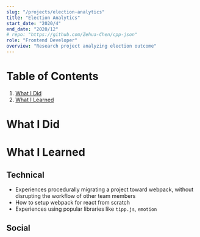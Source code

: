 ```yaml
---
slug: "/projects/election-analytics"
title: "Election Analytics"
start_date: "2020/4"
end_date: "2020/12"
# repo: "https://github.com/Zehua-Chen/cpp-json"
role: "Frontend Developer"
overview: "Research project analyzing election outcome"
---
```


# Table of Contents

1. [What I Did](#did)
2. [What I Learned](#learned)

# What I Did <a name="did"></a>

# What I Learned <a name="learned"></a>

## Technical

- Experiences procedurally migrating a project toward webpack, without
  disrupting the workflow of other team members
- How to setup webpack for react from scratch
- Experiences using popular libraries like `tipp.js`, `emotion`

## Social

